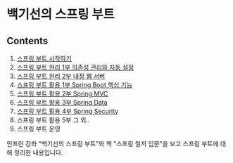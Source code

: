 백기선의 스프링 부트
===============

Contents
------------------

1. [스프링 부트 시작하기](./ch01.md)
2. [스프링 부트 원리 1부 의존성 관리와 자동 설정](./ch02.md)
3. [스프링 부트 원리 2부 내장 웹 서버](./ch03.md)
4. [스프링 부트 활용 1부 Spring Boot 핵심 기능](./ch04.md)
5. [스프링 부트 활용 2부 Spring MVC](./ch05.md)
6. [스프링 부트 활용 3부 Spring Data](./ch06.md)
7. [스프링 부트 활용 4부 Spring Security](./ch07.md)
8. 스프링 부트 활용 5부 그 외.. 
9. 스프링 부트 운영


인프런 강좌 "백기선의 스프링 부트"와 책 "스프링 철저 입문"을 보고 스프링 부트에 대해 정리한 내용입니다.  